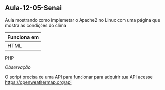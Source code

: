 ## Aula-12-05-Senai
Aula mostrando como implemetar o Apache2 no Linux com uma página que mostra as condições do clima

| Funciona em |
| ------- | 
HTML| [{{ activity.lab.title }}]({{ site.github.url }}{{ activity.url }}) |
PHP



_Observação_

O script precisa de uma API para funcionar para adquirir sua API acesse  https://openweathermap.org/api
